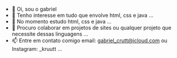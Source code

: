 - 👋 Oi, sou o gabriel
- 👀 Tenho interesse em tudo que envolve html, css e java ...
- 🌱 No momento estudo html, css e java ...
- 💞️ Procuro colaborar em projetos de sites ou qualquer projeto que necessite dessas linguagens ...
- 📫 Entre em contato comigo email: gabriel_crutt@icloud.com ou Instagram: _kruutt ...


